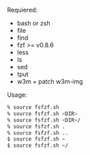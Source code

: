 Requiered:

- bash or zsh
- file
- find
- fzf >= v0.8.6
- less
- ls
- sed
- tput
- w3m + patch w3m-img

Usage:

```sh
% source fsfzf.sh
% source fsfzf.sh <DIR>
% source fsfzf.sh <DIR>/
% source fsfzf.sh .
% source fsfzf.sh ..
$ source fsfzf.sh ~
$ source fsfzf.sh ~/
```
